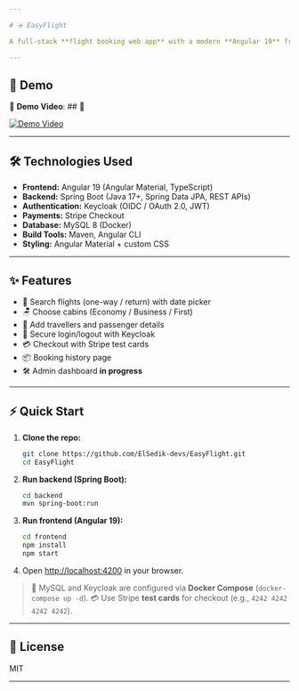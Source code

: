 ```yaml
---

# ✈️ EasyFlight

A full-stack **flight booking web app** with a modern **Angular 19** frontend and **Spring Boot** backend. It integrates **Keycloak** for authentication, **Stripe** for payments, and **MySQL** (Dockerized) for persistence.

---
```


## 🚀 Demo

🎥 **Demo Video**: ## 🚀 

[![Demo Video](https://img.youtube.com/vi/Dp9cvgTLtwg/maxresdefault.jpg)](https://youtu.be/Dp9cvgTLtwg)


---

## 🛠️ Technologies Used

* **Frontend:** Angular 19 (Angular Material, TypeScript)
* **Backend:** Spring Boot (Java 17+, Spring Data JPA, REST APIs)
* **Authentication:** Keycloak (OIDC / OAuth 2.0, JWT)
* **Payments:** Stripe Checkout
* **Database:** MySQL 8 (Docker)
* **Build Tools:** Maven, Angular CLI
* **Styling:** Angular Material + custom CSS

---

## ✨ Features

* 🔎 Search flights (one-way / return) with date picker
* 🪑 Choose cabins (Economy / Business / First)
* 👥 Add travellers and passenger details
* 🔐 Secure login/logout with Keycloak
* 💳 Checkout with Stripe test cards
* 📦 Booking history page
* 🛠️ Admin dashboard **in progress**

---

## ⚡ Quick Start

1. **Clone the repo:**

   ```bash
   git clone https://github.com/ElSedik-devs/EasyFlight.git
   cd EasyFlight
   ```
2. **Run backend (Spring Boot):**

   ```bash
   cd backend
   mvn spring-boot:run
   ```
3. **Run frontend (Angular 19):**

   ```bash
   cd frontend
   npm install
   npm start
   ```
4. Open [http://localhost:4200](http://localhost:4200) in your browser.

> 🐳 MySQL and Keycloak are configured via **Docker Compose** (`docker-compose up -d`).
> 💳 Use Stripe **test cards** for checkout (e.g., `4242 4242 4242 4242`).

---

## 📝 License

MIT

---

